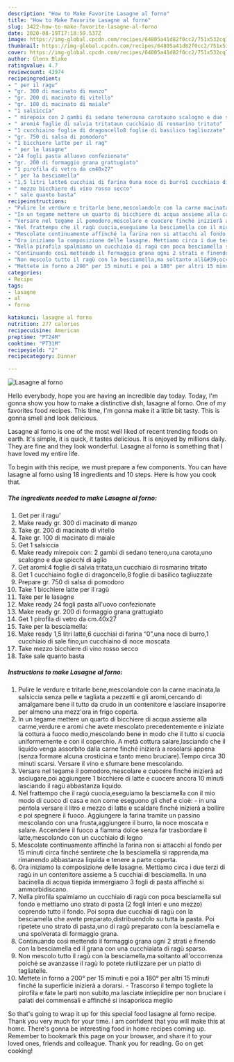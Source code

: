 ```yaml
---
description: "How to Make Favorite Lasagne al forno"
title: "How to Make Favorite Lasagne al forno"
slug: 3422-how-to-make-favorite-lasagne-al-forno
date: 2020-08-19T17:18:59.537Z
image: https://img-global.cpcdn.com/recipes/64805a41d82f0cc2/751x532cq70/lasagne-al-forno-recipe-main-photo.jpg
thumbnail: https://img-global.cpcdn.com/recipes/64805a41d82f0cc2/751x532cq70/lasagne-al-forno-recipe-main-photo.jpg
cover: https://img-global.cpcdn.com/recipes/64805a41d82f0cc2/751x532cq70/lasagne-al-forno-recipe-main-photo.jpg
author: Glenn Blake
ratingvalue: 4.7
reviewcount: 43974
recipeingredient:
- " per il ragu"
- "gr. 300 di macinato di manzo"
- "gr. 200 di macinato di vitello"
- "gr. 100 di macinato di maiale"
- "1 salsiccia"
- " mirepoix con 2 gambi di sedano tenerouna carotauno scalogno e due spicchi di aglio"
- " aromi4 foglie di salvia tritataun cucchiaio di rosmarino tritato"
- "1 cucchiaino foglie di dragoncello8 foglie di basilico tagliuzzate"
- "gr. 750 di salsa di pomodoro"
- "1 bicchiere latte per il rag"
- " per le lasagne"
- "24 fogli pasta alluovo confezionate"
- "gr. 200 di formaggio grana grattugiato"
- "1 pirofila di vetro da cm40x27"
- " per la besciamella"
- "1,5 litri latte6 cucchiai di farina 0una noce di burro1 cucchiaio di sale finoun cucchiaino di noce moscata"
- " mezzo bicchiere di vino rosso secco"
- " sale quanto basta"
recipeinstructions:
- "Pulire le verdure e tritarle bene,mescolandole con la carne macinata,la salsiccia senza pelle e tagliata a pezzetti e gli aromi,cercando di amalgamare bene il tutto da crudo in un contenitore e lasciare insaporire per almeno una mezz&#39;ora in frigo coperta."
- "In un tegame mettere un quarto di bicchiere di acqua assieme alla carme,verdure e aromi che avete mescolato precedentemente e iniziate la cottura a fuoco medio,mescolando bene in modo che il tutto si cuocia uniformemente e con il coperchio. A metà cottura salare,lasciando che il liquido venga assorbito dalla carne finché inizierà a rosolarsi appena (senza formare alcuna crosticina e tanto meno bruciare).Tempo circa 30 minuti scarsi. Versare il vino e sfumare bene mescolando."
- "Versare nel tegame il pomodoro,mescolare e cuocere finché inizierà ad asciugare,poi aggiungere 1 bicchiere di latte e cuocere ancora 10 minuti lasciando il ragù abbastanza liquido."
- "Nel frattempo che il ragù cuocia,eseguiamo la besciamella con il mio modo di cuoco di casa e non come eseguono gli chef e cioè: in una pentola versare il litro e mezzo di latte e scaldare finché inizierà a bollire e poi spegnere il fuoco. Aggiungere la farina tramite un passino mescolando con una frusta,aggiungere il burro, la noce moscata e salare. Accendere il fuoco a fiamma dolce senza far trasbordare il latte,mescolando con un cucchiaio di legno"
- "Mescolate continuamente affinché la farina non si attacchi al fondo per 15 minuti circa finché sentirete che la besciamella si rapprenda,ma rimanendo abbastanza liquida e tenere a parte coperta."
- "Ora iniziamo la composizione delle lasagne. Mettiamo circa i due terzi di ragù in un contenitore assieme a 5 cucchiai di besciamella. In una bacinella di acqua tiepida immergiamo 3 fogli di pasta affinché si ammorbidiscano."
- "Nella pirofila spalmiamo un cucchiaio di ragù con poca besciamella sul fondo e mettiamo uno strato di pasta (2 fogli interi e uno mezzo) coprendo tutto il fondo. Poi sopra due cucchiai di ragù con la besciamella che avete preparato,distribuendolo su tutta la pasta. Poi ripetete uno strato di pasta,uno di ragù preparato con la besciamella e una spolverata di formaggio grana."
- "Continuando così mettendo il formaggio grana ogni 2 strati e finendo con la besciamella ed il grana con una cucchiaiata di ragù sparso."
- "Non mescolo tutto il ragù con la besciamella,ma soltanto all&#39;occorrenza poiché se avanzasse il ragù lo potete riutilizzare per un piatto di tagliatelle."
- "Mettete in forno a 200° per 15 minuti e poi a 180° per altri 15 minuti finché la superficie inizierà a dorarsi.  Trascorso il tempo togliete la pirofila e fate le parti non subito,ma lasciate intiepidire per non bruciare i palati dei commensali e affinché si insaporisca meglio"
categories:
- Recipe
tags:
- lasagne
- al
- forno

katakunci: lasagne al forno 
nutrition: 277 calories
recipecuisine: American
preptime: "PT24M"
cooktime: "PT31M"
recipeyield: "2"
recipecategory: Dinner

---
```



![Lasagne al forno](https://img-global.cpcdn.com/recipes/64805a41d82f0cc2/751x532cq70/lasagne-al-forno-recipe-main-photo.jpg)

Hello everybody, hope you are having an incredible day today. Today, I'm gonna show you how to make a distinctive dish, lasagne al forno. One of my favorites food recipes. This time, I'm gonna make it a little bit tasty. This is gonna smell and look delicious.



Lasagne al forno is one of the most well liked of recent trending foods on earth. It's simple, it is quick, it tastes delicious. It is enjoyed by millions daily. They are fine and they look wonderful. Lasagne al forno is something that I have loved my entire life.


To begin with this recipe, we must prepare a few components. You can have lasagne al forno using 18 ingredients and 10 steps. Here is how you cook that.

<!--inarticleads1-->

##### The ingredients needed to make Lasagne al forno:

1. Get  per il ragu&#39;
1. Make ready gr. 300 di macinato di manzo
1. Take gr. 200 di macinato di vitello
1. Take gr. 100 di macinato di maiale
1. Get 1 salsiccia
1. Make ready  mirepoix con: 2 gambi di sedano tenero,una carota,uno scalogno e due spicchi di aglio
1. Get  aromi:4 foglie di salvia tritata,un cucchiaio di rosmarino tritato
1. Get 1 cucchiaino foglie di dragoncello,8 foglie di basilico tagliuzzate
1. Prepare gr. 750 di salsa di pomodoro
1. Take 1 bicchiere latte per il ragù
1. Take  per le lasagne
1. Make ready 24 fogli pasta all&#39;uovo confezionate
1. Make ready gr. 200 di formaggio grana grattugiato
1. Get 1 pirofila di vetro da cm.40x27
1. Take  per la besciamella:
1. Make ready 1,5 litri latte,6 cucchiai di farina “0”,una noce di burro,1 cucchiaio di sale fino,un cucchiaino di noce moscata
1. Take  mezzo bicchiere di vino rosso secco
1. Take  sale quanto basta




<!--inarticleads2-->

##### Instructions to make Lasagne al forno:

1. Pulire le verdure e tritarle bene,mescolandole con la carne macinata,la salsiccia senza pelle e tagliata a pezzetti e gli aromi,cercando di amalgamare bene il tutto da crudo in un contenitore e lasciare insaporire per almeno una mezz&#39;ora in frigo coperta.
1. In un tegame mettere un quarto di bicchiere di acqua assieme alla carme,verdure e aromi che avete mescolato precedentemente e iniziate la cottura a fuoco medio,mescolando bene in modo che il tutto si cuocia uniformemente e con il coperchio. A metà cottura salare,lasciando che il liquido venga assorbito dalla carne finché inizierà a rosolarsi appena (senza formare alcuna crosticina e tanto meno bruciare).Tempo circa 30 minuti scarsi. Versare il vino e sfumare bene mescolando.
1. Versare nel tegame il pomodoro,mescolare e cuocere finché inizierà ad asciugare,poi aggiungere 1 bicchiere di latte e cuocere ancora 10 minuti lasciando il ragù abbastanza liquido.
1. Nel frattempo che il ragù cuocia,eseguiamo la besciamella con il mio modo di cuoco di casa e non come eseguono gli chef e cioè: - in una pentola versare il litro e mezzo di latte e scaldare finché inizierà a bollire e poi spegnere il fuoco. Aggiungere la farina tramite un passino mescolando con una frusta,aggiungere il burro, la noce moscata e salare. Accendere il fuoco a fiamma dolce senza far trasbordare il latte,mescolando con un cucchiaio di legno
1. Mescolate continuamente affinché la farina non si attacchi al fondo per 15 minuti circa finché sentirete che la besciamella si rapprenda,ma rimanendo abbastanza liquida e tenere a parte coperta.
1. Ora iniziamo la composizione delle lasagne. Mettiamo circa i due terzi di ragù in un contenitore assieme a 5 cucchiai di besciamella. In una bacinella di acqua tiepida immergiamo 3 fogli di pasta affinché si ammorbidiscano.
1. Nella pirofila spalmiamo un cucchiaio di ragù con poca besciamella sul fondo e mettiamo uno strato di pasta (2 fogli interi e uno mezzo) coprendo tutto il fondo. Poi sopra due cucchiai di ragù con la besciamella che avete preparato,distribuendolo su tutta la pasta. Poi ripetete uno strato di pasta,uno di ragù preparato con la besciamella e una spolverata di formaggio grana.
1. Continuando così mettendo il formaggio grana ogni 2 strati e finendo con la besciamella ed il grana con una cucchiaiata di ragù sparso.
1. Non mescolo tutto il ragù con la besciamella,ma soltanto all&#39;occorrenza poiché se avanzasse il ragù lo potete riutilizzare per un piatto di tagliatelle.
1. Mettete in forno a 200° per 15 minuti e poi a 180° per altri 15 minuti finché la superficie inizierà a dorarsi.  - Trascorso il tempo togliete la pirofila e fate le parti non subito,ma lasciate intiepidire per non bruciare i palati dei commensali e affinché si insaporisca meglio




So that's going to wrap it up for this special food lasagne al forno recipe. Thank you very much for your time. I am confident that you will make this at home. There's gonna be interesting food in home recipes coming up. Remember to bookmark this page on your browser, and share it to your loved ones, friends and colleague. Thank you for reading. Go on get cooking!
